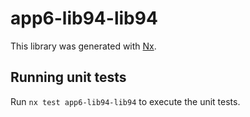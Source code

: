 # app6-lib94-lib94

This library was generated with [Nx](https://nx.dev).

## Running unit tests

Run `nx test app6-lib94-lib94` to execute the unit tests.
